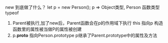 new 到底做了什么？
let p = new Person();
p => Object类型, Person 函数类型 typeof 
1. Parent被执行,加了new后，Parent函数会在p的作用域下执行
    this 指向p 构造函数里的属性被当做P的属性被创建
2. p.__proto__ 指向Person.prototype p继承了Parent.prototype中的属性及方法
